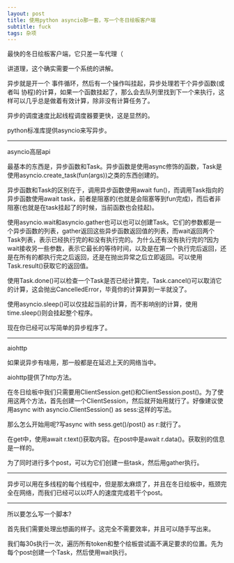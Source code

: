 ```yaml
---
layout: post
title: 使用python asyncio那一套，写一个冬日绘板客户端
subtitle: fuck
tags: 杂项
---
```


最快的冬日绘板客户端，它只差一车代理（

讲道理，这个确实需要一个系统的讲解。

异步就是开一个 事件循环，然后有一个操作叫挂起，异步处理若干个异步函数(或者叫 协程)的计算，如果一个函数挂起了，那么会去队列里找到下一个来执行，这样可以几乎总是做着有效计算，除非没有计算任务了。

异步的调度速度比起线程调度器要更快，这是显然的。

python标准库提供asyncio来写异步。

-----

asyncio高层api

最基本的东西是，异步函数和Task。异步函数是使用async修饰的函数，Task是使用asyncio.create_task(fun(args))之类的东西创建的。

异步函数和Task的区别在于，调用异步函数使用await fun()，而调用Task指向的异步函数使用await task，前者是阻塞的(也就是会阻塞等到fun完成)，而后者非阻塞(也就是在task挂起了的时候，当前函数也会挂起)。

使用asyncio.wait和asyncio.gather也可以也可以创建Task。它们的参数都是一个异步函数的列表，gather返回这些异步函数返回值的列表，而wait返回两个Task列表，表示已经执行完的和没有执行完的。为什么还有没有执行完的?因为wait接收另一些参数，表示它最长的等待时间，以及是在第一个执行完后返回，还是在所有的都执行完之后返回，还是在抛出异常之后立即返回。可以使用Task.result()获取它的返回值。

使用Task.done()可以检查一个Task是否已经计算完，Task.cancel()可以取消它的计算，这会抛出CancelledError，毕竟你的计算算到一半就没了。

使用asyncio.sleep()可以仅挂起当前的计算，而不影响别的计算，使用time.sleep()则会挂起整个程序。

现在你已经可以写简单的异步程序了。

-----

aiohttp

如果说异步有啥用，那一般都是在延迟上天的网络当中。

aiohttp提供了http方法。

在冬日绘板中我们只需要用ClientSession.get()和ClientSession.post()。为了使用这两个方法，首先创建一个ClientSession，然后就开始用就行了。好像建议使用async with asyncio.ClientSession() as sess:这样的写法。

那么怎么开始用呢?写async with sess.get()/post() as r:就行了。

在get中，使用await r.text()获取内容。在post中是await r.data()。获取别的信息是一样的。

为了同时进行多个post，可以为它们创建一些task，然后用gather执行。

-----

异步可以用在多线程的每个线程中，但是那太麻烦了，并且在冬日绘板中，瓶颈完全在网络，而我们已经可以以吓人的速度完成若干个post。

-----

所以要怎么写一个脚本?

首先我们需要处理出想画的样子。这完全不需要效率，并且可以随手写出来。

我们每30s执行一次，遍历所有token和整个绘板尝试画不满足要求的位置。先为每个post创建一个Task，然后使用wait执行。

